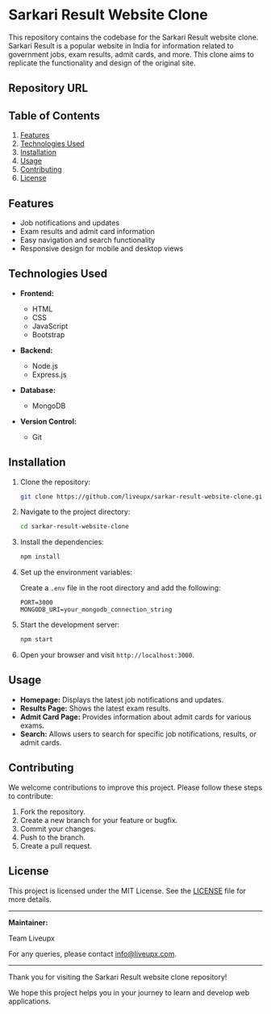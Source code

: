 # Sarkari Result Website Clone

This repository contains the codebase for the Sarkari Result website clone. Sarkari Result is a popular website in India for information related to government jobs, exam results, admit cards, and more. This clone aims to replicate the functionality and design of the original site.

## Repository URL


## Table of Contents

1. [Features](#features)
2. [Technologies Used](#technologies-used)
3. [Installation](#installation)
4. [Usage](#usage)
5. [Contributing](#contributing)
6. [License](#license)

## Features

- Job notifications and updates
- Exam results and admit card information
- Easy navigation and search functionality
- Responsive design for mobile and desktop views

## Technologies Used

- **Frontend:**
  - HTML
  - CSS
  - JavaScript
  - Bootstrap

- **Backend:**
  - Node.js
  - Express.js

- **Database:**
  - MongoDB

- **Version Control:**
  - Git

## Installation

1. Clone the repository:

    ```bash
    git clone https://github.com/liveupx/sarkar-result-website-clone.git
    ```

2. Navigate to the project directory:

    ```bash
    cd sarkar-result-website-clone
    ```

3. Install the dependencies:

    ```bash
    npm install
    ```

4. Set up the environment variables:

    Create a `.env` file in the root directory and add the following:

    ```plaintext
    PORT=3000
    MONGODB_URI=your_mongodb_connection_string
    ```

5. Start the development server:

    ```bash
    npm start
    ```

6. Open your browser and visit `http://localhost:3000`.

## Usage

- **Homepage:** Displays the latest job notifications and updates.
- **Results Page:** Shows the latest exam results.
- **Admit Card Page:** Provides information about admit cards for various exams.
- **Search:** Allows users to search for specific job notifications, results, or admit cards.

## Contributing

We welcome contributions to improve this project. Please follow these steps to contribute:

1. Fork the repository.
2. Create a new branch for your feature or bugfix.
3. Commit your changes.
4. Push to the branch.
5. Create a pull request.

## License

This project is licensed under the MIT License. See the [LICENSE](LICENSE) file for more details.

---

**Maintainer:**

Team Liveupx

For any queries, please contact [info@liveupx.com](mailto:info@liveupx.com).

---

Thank you for visiting the Sarkari Result website clone repository! 

We hope this project helps you in your journey to learn and develop web applications.
